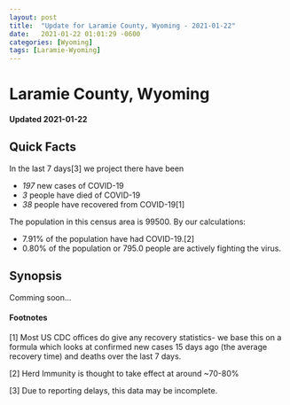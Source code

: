 ```yaml
---
layout: post
title:  "Update for Laramie County, Wyoming - 2021-01-22"
date:   2021-01-22 01:01:29 -0600
categories: [Wyoming]
tags: [Laramie-Wyoming]
---
```


# Laramie County, Wyoming
#### Updated 2021-01-22

## Quick Facts

In the last 7 days[3] we project there have been
- *197* new cases of COVID-19
- *3* people have died of COVID-19
- *38* people have recovered from COVID-19[1]

The population in this census area is 99500. By our calculations:
- 7.91% of the population have had COVID-19.[2]
- 0.80% of the population or 795.0 people are actively fighting the virus.

## Synopsis

Comming soon...


#### Footnotes

[1] Most US CDC offices do give any recovery statistics- we base this on a formula which looks at confirmed new cases
15 days ago (the average recovery time) and deaths over the last 7 days.

[2] Herd Immunity is thought to take effect at around ~70-80%

[3] Due to reporting delays, this data may be incomplete.
 
    